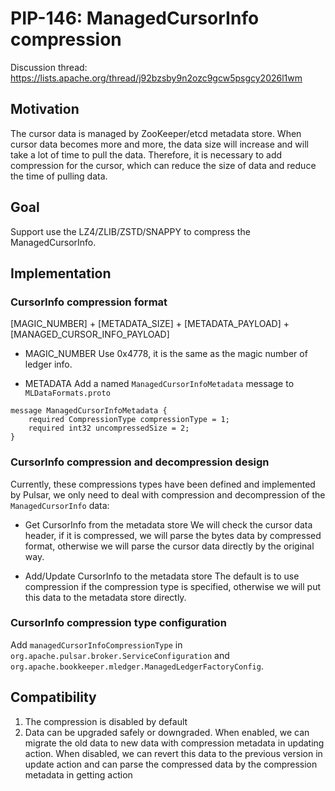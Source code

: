 # PIP-146: ManagedCursorInfo compression

Discussion thread: https://lists.apache.org/thread/j92bzsby9n2ozc9gcw5psgcy2026l1wm

## Motivation

The cursor data is managed by ZooKeeper/etcd metadata store. When cursor data becomes more and more, the data size will increase and will take a lot of time to pull the data. Therefore, it is necessary to add compression for the cursor, which can reduce the size of data and reduce the time of pulling data.

## Goal

Support use the LZ4/ZLIB/ZSTD/SNAPPY to compress the ManagedCursorInfo.

## Implementation

### CursorInfo compression format

[MAGIC_NUMBER] + [METADATA_SIZE] + [METADATA_PAYLOAD] + [MANAGED_CURSOR_INFO_PAYLOAD] 
 
- MAGIC_NUMBER
Use 0x4778, it is the same as the magic number of ledger info.

- METADATA
Add a named `ManagedCursorInfoMetadata` message to `MLDataFormats.proto`

```
message ManagedCursorInfoMetadata {
    required CompressionType compressionType = 1;
    required int32 uncompressedSize = 2;
}
```

### CursorInfo compression and decompression design

Currently, these compressions types have been defined and implemented by Pulsar, we only need to deal with compression and decompression of the `ManagedCursorInfo` data:

- Get CursorInfo from the metadata store
We will check the cursor data header, if it is compressed, we will parse the bytes data by compressed format, otherwise we will parse the cursor data directly by the original way.

 - Add/Update CursorInfo to the metadata store
The default is to use compression if the compression type is specified, otherwise we will put this data to the metadata store directly.

### CursorInfo compression type configuration

Add `managedCursorInfoCompressionType` in `org.apache.pulsar.broker.ServiceConfiguration` and `org.apache.bookkeeper.mledger.ManagedLedgerFactoryConfig`.

## Compatibility

1. The compression is disabled by default
2. Data can be upgraded safely or downgraded. When enabled, we can migrate the old data to new data with compression metadata in updating action. When disabled, we can revert this data to the previous version in update action and can parse the compressed data by the compression metadata in getting action
